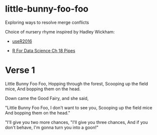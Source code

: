 # little-bunny-foo-foo

Exploring ways to resolve merge conflicts

Choice of nursery rhyme inspired by Hadley Wickham:

* [useR2016](https://twitter.com/ameliamn/status/748193609401327616)

* [R For Data Science Ch 18 Pipes](https://bookdown.org/roy_schumacher/r4ds/pipes.html)

# Verse 1

Little Bunny Foo Foo,
Hopping through the forest,
Scooping up the field mice,
And bopping them on the head.

Down came the Good Fairy, and she said,

"Little Bunny Foo Foo,
I don't want to see you,
Scooping up the field mice
And bopping them on the head."

"I'll give you two more chances,
"I'll give you three chances,
And if you don't behave,
I'm gonna turn you into a goon!"